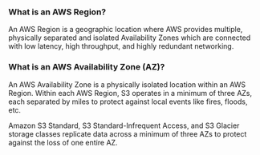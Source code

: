 ### What is an AWS Region? 
An AWS Region is a geographic location where AWS provides multiple, physically separated and isolated Availability Zones which are connected with low latency, high throughput, and highly redundant networking.

### What is an AWS Availability Zone (AZ)?
An AWS Availability Zone is a physically isolated location within an AWS Region. Within each AWS Region, S3 operates in a minimum of three AZs, each separated by miles to protect against local events like fires, floods, etc.

Amazon S3 Standard, S3 Standard-Infrequent Access, and S3 Glacier storage classes replicate data across a minimum of three AZs to protect against the loss of one entire AZ. 
